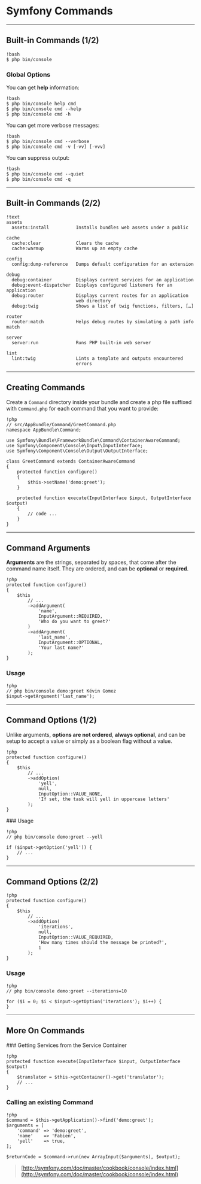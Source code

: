 # Symfony Commands

---

## Built-in Commands (1/2)

    !bash
    $ php bin/console


### Global Options

You can get **help** information:

    !bash
    $ php bin/console help cmd
    $ php bin/console cmd --help
    $ php bin/console cmd -h

You can get more verbose messages:

    !bash
    $ php bin/console cmd --verbose
    $ php bin/console cmd -v [-vv] [-vvv]

You can suppress output:

    !bash
    $ php bin/console cmd --quiet
    $ php bin/console cmd -q

---

## Built-in Commands (2/2)

    !text
    assets
      assets:install          Installs bundles web assets under a public

    cache
      cache:clear             Clears the cache
      cache:warmup            Warms up an empty cache

    config
      config:dump-reference   Dumps default configuration for an extension

    debug
      debug:container         Displays current services for an application
      debug:event-dispatcher  Displays configured listeners for an application
      debug:router            Displays current routes for an application
                              web directory
      debug:twig              Shows a list of twig functions, filters, […]

    router
      router:match            Helps debug routes by simulating a path info match

    server
      server:run              Runs PHP built-in web server

    lint
      lint:twig               Lints a template and outputs encountered
                              errors

---

## Creating Commands

Create a `Command` directory inside your bundle and create a php file suffixed
with `Command.php` for each command that you want to provide:

    !php
    // src/AppBundle/Command/GreetCommand.php
    namespace AppBundle\Command;

    use Symfony\Bundle\FrameworkBundle\Command\ContainerAwareCommand;
    use Symfony\Component\Console\Input\InputInterface;
    use Symfony\Component\Console\Output\OutputInterface;

    class GreetCommand extends ContainerAwareCommand
    {
        protected function configure()
        {
            $this->setName('demo:greet');
        }

        protected function execute(InputInterface $input, OutputInterface $output)
        {
            // code ...
        }
    }

---

## Command Arguments

**Arguments** are the strings, separated by spaces, that come after the command
name itself. They are ordered, and can be **optional** or **required**.

    !php
    protected function configure()
    {
        $this
            // ...
            ->addArgument(
                'name',
                InputArgument::REQUIRED,
                'Who do you want to greet?'
            )
            ->addArgument(
                'last_name',
                InputArgument::OPTIONAL,
                'Your last name?'
            );
    }

### Usage

    !php
    // php bin/console demo:greet Kévin Gomez
    $input->getArgument('last_name');

---

## Command Options (1/2)

Unlike arguments, **options are not ordered**, **always optional**, and can be
setup to accept a value or simply as a boolean flag without a value.

    !php
    protected function configure()
    {
        $this
            // ...
            ->addOption(
                'yell',
                null,
                InputOption::VALUE_NONE,
                'If set, the task will yell in uppercase letters'
            );
    }

### Usage

    !php
    // php bin/console demo:greet --yell

    if ($input->getOption('yell')) {
        // ...
    }

---

## Command Options (2/2)

    !php
    protected function configure()
    {
        $this
            // ...
            ->addOption(
                'iterations',
                null,
                InputOption::VALUE_REQUIRED,
                'How many times should the message be printed?',
                1
            );
    }

### Usage

    !php
    // php bin/console demo:greet --iterations=10

    for ($i = 0; $i < $input->getOption('iterations'); $i++) {
    }

---

## More On Commands

### Getting Services from the Service Container

    !php
    protected function execute(InputInterface $input, OutputInterface $output)
    {
        $translator = $this->getContainer()->get('translator');
        // ...
    }

### Calling an existing Command

    !php
    $command = $this->getApplication()->find('demo:greet');
    $arguments = [
        'command' => 'demo:greet',
        'name'    => 'Fabien',
        'yell'    => true,
    ];

    $returnCode = $command->run(new ArrayInput($arguments), $output);

> [http://symfony.com/doc/master/cookbook/console/index.html](http://symfony.com/doc/master/cookbook/console/index.html)
